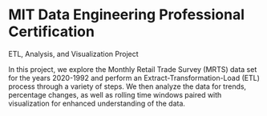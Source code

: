 # MIT Data Engineering Professional Certification
[<a href="Go to Repo">](https://github.com/ukthanki/MIT_ETL_Project)

ETL, Analysis, and Visualization Project
  
In this project, we explore the Monthly Retail Trade Survey (MRTS) data set for the years 2020-1992 and perform an Extract-Transformation-Load (ETL) process through a variety of steps. We then analyze the data for trends, percentage changes, as well as rolling time windows paired with visualization for enhanced understanding of the data.
